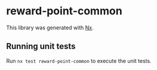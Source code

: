 # reward-point-common

This library was generated with [Nx](https://nx.dev).

## Running unit tests

Run `nx test reward-point-common` to execute the unit tests.
